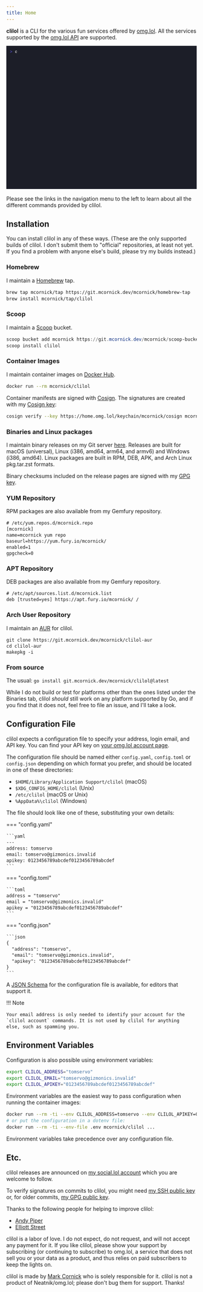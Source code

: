 ```yaml
---
title: Home
---
```

__clilol__ is a CLI for the various fun services offered by
[omg.lol](https://omg.lol/). All the services supported by the [omg.lol
API](https://api.omg.lol) are supported.

![Screenshot](clilol.gif "Screenshot")

Please see the links in the navigation menu to the left to learn about
all the different commands provided by clilol.

## Installation

You can install clilol in any of these ways. (These are the only
supported builds of clilol. I don't submit them to "official"
repositories, at least not yet. If you find a problem with anyone else's
build, please try my builds instead.)

### Homebrew

I maintain a [Homebrew](https://brew.sh/) tap.

```bash
brew tap mcornick/tap https://git.mcornick.dev/mcornick/homebrew-tap
brew install mcornick/tap/clilol
```

### Scoop

I maintain a [Scoop](https://scoop.sh/) bucket.

```powershell
scoop bucket add mcornick https://git.mcornick.dev/mcornick/scoop-bucket
scoop install clilol
```

### Container Images

I maintain container images on
[Docker Hub](https://hub.docker.com/repository/docker/mcornick/clilol).

```bash
docker run --rm mcornick/clilol
```

Container manifests are signed with
[Cosign](https://docs.sigstore.dev/cosign/overview/). The signatures are
created with my [Cosign key](https://home.omg.lol/keychain/mcornick/cosign):

```bash
cosign verify --key https://home.omg.lol/keychain/mcornick/cosign mcornick/clilol
```

### Binaries and Linux packages

I maintain binary releases on my Git server
[here](https://git.mcornick.dev/mcornick/clilol/releases). Releases are built
for macOS (universal), Linux (i386, amd64, arm64, and armv6) and Windows
(i386, amd64). Linux packages are built in RPM, DEB, APK, and Arch Linux
pkg.tar.zst formats.

Binary checksums included on the release pages are signed with my [GPG
key](https://git.mcornick.dev/mcornick.gpg).

### YUM Repository

RPM packages are also available from my Gemfury repository.

```
# /etc/yum.repos.d/mcornick.repo
[mcornick]
name=mcornick yum repo
baseurl=https://yum.fury.io/mcornick/
enabled=1
gpgcheck=0
```

### APT Repository

DEB packages are also available from my Gemfury repository.

```
# /etc/apt/sources.list.d/mcornick.list
deb [trusted=yes] https://apt.fury.io/mcornick/ /
```

### Arch User Repository

I maintain an
[AUR](https://wiki.archlinux.org/title/Arch_User_Repository) for clilol.

```
git clone https://git.mcornick.dev/mcornick/clilol-aur
cd clilol-aur
makepkg -i
```

### From source

The usual: `go install git.mcornick.dev/mcornick/clilol@latest`

While I do not build or test for platforms other than the ones listed
under the Binaries tab, clilol _should_ still work on any platform
supported by Go, and if you find that it does not, feel free to file an
issue, and I'll take a look.

## Configuration File

clilol expects a configuration file to specify your address, login
email, and API key. You can find your API key on [your omg.lol account
page](https://home.omg.lol/account).

The configuration file should be named either `config.yaml`,
`config.toml` or `config.json` depending on which format you prefer, and
should be located in one of these directories:

- `$HOME/Library/Application Support/clilol` (macOS)
- `$XDG_CONFIG_HOME/clilol` (Unix)
- `/etc/clilol` (macOS or Unix)
- `%AppData%\clilol` (Windows)

The file should look like one of these, substituting your own details:

=== "config.yaml"

    ```yaml
    ---
    address: tomservo
    email: tomservo@gizmonics.invalid
    apikey: 0123456789abcdef0123456789abcdef
    ```

=== "config.toml"

    ```toml
    address = "tomservo"
    email = "tomservo@gizmonics.invalid"
    apikey = "0123456789abcdef0123456789abcdef"
    ```

=== "config.json"

    ```json
    {
      "address": "tomservo",
      "email": "tomservo@gizmonics.invalid",
      "apikey": "0123456789abcdef0123456789abcdef"
    }
    ```
A [JSON Schema](config.schema.json) for the configuration file is
available, for editors that support it.

!!! Note

    Your email address is only needed to identify your account for the
    `clilol account` commands. It is not used by clilol for anything
    else, such as spamming you.

## Environment Variables

Configuration is also possible using environment variables:

```sh
export CLILOL_ADDRESS="tomservo"
export CLILOL_EMAIL="tomservo@gizmonics.invalid"
export CLILOL_APIKEY="0123456789abcdef0123456789abcdef"
```

Environment variables are the easiest way to pass configuration when
running the container images:

```bash
docker run --rm -ti --env CLILOL_ADDRESS=tomservo --env CLILOL_APIKEY=0123456789abcdef0123456789abcdef --env CLILOL_EMAIL=tomservo@gizmonics.invalid mcornick/clilol ...
# or put the configuration in a dotenv file:
docker run --rm -ti --env-file .env mcornick/clilol ...
```

Environment variables take precedence over any configuration file.

## Etc.

clilol releases are announced on [my social.lol
account](https://social.lol/@mcornick) which you are welcome to follow.

To verify signatures on commits to clilol, you might need [my SSH public
key](https://git.mcornick.dev/mcornick.keys) or, for older commits, [my GPG
public key](https://git.mcornick.dev/mcornick.gpg).

Thanks to the following people for helping to improve clilol:

- [Andy Piper](https://github.com/andypiper)
- [Elliott Street](https://github.com/ejstreet)

clilol is a labor of love. I do not expect, do not request, and will not
accept any payment for it. If you like clilol, please show your support
by subscribing (or continuing to subscribe) to omg.lol, a service that
does not sell you or your data as a product, and thus relies on paid
subscribers to keep the lights on.

clilol is made by [Mark Cornick](https://mcornick.omg.lol) who is solely
responsible for it. clilol is not a product of Neatnik/omg.lol; please
don't bug them for support. Thanks!
